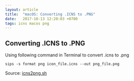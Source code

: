 ```yaml
---
layout: article
title:  "macOS: Converting .ICNS to .PNG"
date:   2017-10-13 12:20:03 +0700
tags: icns macos png
---
```


## Converting .ICNS to .PNG

Using following command in Terminal to convert .icns to .png

```
sips -s format png icon_file.icns --out png_file.png
```

Source: [icns2png.sh](https://gist.github.com/fr1v/4535933)
